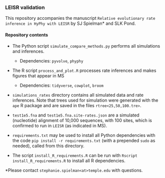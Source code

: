 ### LEISR validation

This repository accompanies the manuscript `Relative evolutionary rate inference in HyPhy with LEISR` by SJ Spielman\* and SLK Pond.

#### Repository contents 

+ The Python script `simulate_compare_methods.py` performs all simulations and inferences.
	+ Dependencies: `pyvolve`, `phyphy`
+ The R script `process_and_plot.R` processes rate inferences and makes figures that appear in MS
	+ Dependencies: `tidyverse`, `cowplot`, `broom` 
+ `simulations_rates` directory contains all simulated data and rate inferences. Note that trees used for simulation were generated with the `ape` R package and are saved in the files `rtree<25,50,100.tre>`.

+ `test1e5.fna` and `test1e5.fna.site-rates.json` are a simulated (nucleotide) alignment of 10,000 sequences, with 100 sites, which is confirmed to run in `LEISR` (as indicated in MS). 

+ `requirements.txt` may be used to install all Python dependencies with the code `pip install -r requirements.txt` (with a prepended `sudo` as needed), called from this directory.

+ The script `install_R_requirements.R` can be run with `Rscript install_R_requirements.R` to install all R dependencies.

\*Please contact `stephanie.spielman<at>temple.edu` with questions.
